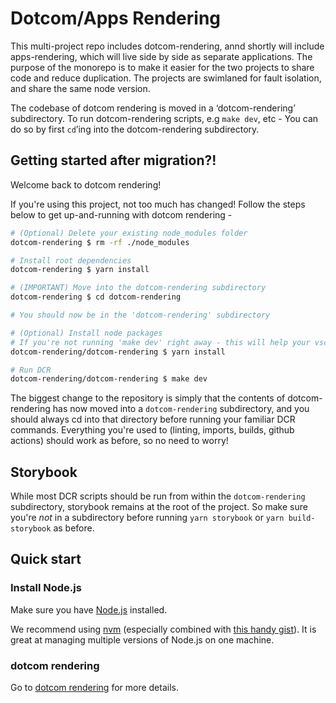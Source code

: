 # Dotcom/Apps Rendering

This multi-project repo includes dotcom-rendering, annd shortly will include apps-rendering, which will live side by side as separate applications. The purpose of the monorepo is to make it easier for the two projects to share code and reduce duplication. The projects are swimlaned for fault isolation, and share the same node version.

The codebase of dotcom rendering is moved in a ‘dotcom-rendering’ subdirectory. To run dotcom-rendering scripts, e.g `make dev`, etc - You can do so by first `cd`’ing into the dotcom-rendering subdirectory.

<!-- TEMPORARY : This section is just here as an initial guide for the first few days post-migration -->

## Getting started after migration?!

Welcome back to dotcom rendering!

If you're using this project, not too much has changed! Follow the steps below to get up-and-running with dotcom rendering -

```bash
# (Optional) Delete your existing node_modules folder
dotcom-rendering $ rm -rf ./node_modules

# Install root dependencies
dotcom-rendering $ yarn install

# (IMPORTANT) Move into the dotcom-rendering subdirectory
dotcom-rendering $ cd dotcom-rendering

# You should now be in the 'dotcom-rendering' subdirectory

# (Optional) Install node packages
# If you're not running 'make dev' right away - this will help your vscode eslint, etc work as expected (if you use them)
dotcom-rendering/dotcom-rendering $ yarn install

# Run DCR
dotcom-rendering/dotcom-rendering $ make dev
```

The biggest change to the repository is simply that the contents of dotcom-rendering has now moved into a `dotcom-rendering` subdirectory, and you should always cd into that directory before running your familiar DCR commands. Everything you're used to (linting, imports, builds, github actions) should work as before, so no need to worry!

## Storybook

While most DCR scripts should be run from within the `dotcom-rendering` subdirectory, storybook remains at the root of the project. So make sure you're _not_ in a subdirectory before running `yarn storybook` or `yarn build-storybook` as before.

## Quick start

### Install Node.js

Make sure you have [Node.js](https://nodejs.org) installed.

We recommend using [nvm](https://github.com/creationix/nvm) (especially combined with [this handy gist](https://gist.github.com/sndrs/5940e9e8a3f506b287233ed65365befb)). It is great at managing multiple versions of Node.js on one machine.

### dotcom rendering

Go to [dotcom rendering](dotcom-rendering/README.md) for more details.
